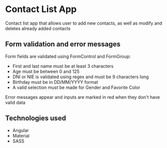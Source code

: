 # Contact List App

Contact list app that allows user to add new contacts, as well as modify and deletes already added contacts

## Form validation and error messages

Form fields are validated using FormControl and FormGroup:

- First and last name must be at least 3 characters
- Age must be between 0 and 125
- DNI or NIE is validated using regex and must be 9 characters long
- Birthday must be in DD/MM/YYYY format
- A valid selection must be made for Gender and Favorite Color

Error messages appear and inputs are marked in red when they don't have valid data

## Technologies used

- Angular
- Material
- SASS
